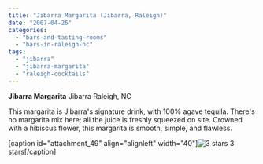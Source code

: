 ```yaml
---
title: "Jibarra Margarita (Jibarra, Raleigh)"
date: "2007-04-26"
categories: 
  - "bars-and-tasting-rooms"
  - "bars-in-raleigh-nc"
tags: 
  - "jibarra"
  - "jibarra-margarita"
  - "raleigh-cocktails"
---
```


**Jibarra Margarita** Jibarra Raleigh, NC

This margarita is Jibarra's signature drink, with 100% agave tequila. There's no margarita mix here; all the juice is freshly squeezed on site. Crowned with a hibiscus flower, this margarita is smooth, simple, and flawless.

\[caption id="attachment\_49" align="alignleft" width="40"\]![3 stars](http://s3.amazonaws.com/thegourmez-wpmedia/2009/02/rating_avocado1.gif "rating_avocado1") 3 stars\[/caption\]
